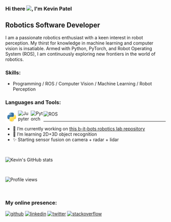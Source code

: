 ### Hi there <img src="https://raw.githubusercontent.com/MartinHeinz/MartinHeinz/master/wave.gif" width="30px">, I'm Kevin Patel 
## Robotics Software Developer
<!-- ![Robot Vision Developer](https://pbs.twimg.com/profile_banners/3011151816/1542615891/1080x360) -->

I am a passionate robotics enthusiast with a keen interest in robot perception. My thirst for knowledge in machine learning and computer vision is insatiable. Armed with Python, PyTorch, and Robot Operating System (ROS), I am continuously exploring new frontiers in the world of robotics.

### Skills: 
- Programming / ROS / Computer Vision / Machine Learning / Robot Perception

### Languages and Tools:

<img align="left" alt="Python" width="40px" src="https://raw.githubusercontent.com/github/explore/80688e429a7d4ef2fca1e82350fe8e3517d3494d/topics/python/python.png"/>
<img align="left" alt="Jupyter" width="40px" src="https://upload.wikimedia.org/wikipedia/commons/thumb/3/38/Jupyter_logo.svg/883px-Jupyter_logo.svg.png"/>
<img align="left" alt="Pytorch" width="40px" src="https://pytorch.org/assets/images/pytorch-logo.png"/>
<img align="center" alt="ROS" width="110px" src="https://docs.pickit3d.com/en/2.0/_images/ros-logo.png"/>

<br />

---
- 🔭 I’m currently working on [this b-it-bots robotics lab repository](https://github.com/kvnptl/mas_industrial_robotics) 
- 🌱 I’m learning 2D+3D object recognition 
- ✨ Starting sensor fusion on camera + radar + lidar

<br />

![Kevin's GitHub stats](https://github-readme-stats.vercel.app/api?username=kvnptl&show_icons=true&count_private=true&theme=radical)

<br />

![Profile views](https://gpvc.arturio.dev/kvnptl)  

<br />

### My online presence:

[<img src='https://www.oomnitza.com/wp-content/uploads/2022/06/github-logo-300x300.png' alt='github' height='40'>](https://github.com/kvnptl)
[<img src='https://upload.wikimedia.org/wikipedia/commons/thumb/c/ca/LinkedIn_logo_initials.png/640px-LinkedIn_logo_initials.png' alt='linkedin' height='40'>](https://www.linkedin.com/in/kevin-patel-arc/)
[<img src='https://pnggrid.com/wp-content/uploads/2021/07/Twitter-Logo-Square.png' alt='twitter' height='40'>](https://twitter.com/GDPSN_kvn)
[<img src='https://wizardsourcer.com/wp-content/uploads/2019/03/Stackoverflow.png' alt='stackoverflow' height='40'>](https://stackoverflow.com/users/6920365)

<!-- [![Kevin's wakatime stats](https://github-readme-stats.vercel.app/api/wakatime?username=kvnptl)](https://github.com/kvnptl/mas_industrial_robotics) -->
